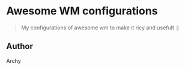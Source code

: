 # Awesome WM configurations
> My configurations of awesome wm to make it ricy and usefult :)

## Author
Archy
